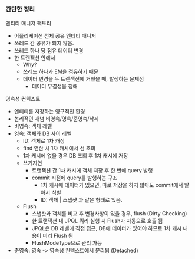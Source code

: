 ### 간단한 정리

엔티티 매니저 팩토리
- 어플리케이션 전체 공유
  엔티티 매니저
- 쓰레드 간 공유가 되지 않음.
- 쓰레드 하나 당 점유
  데이터 변경
- 한 트랜잭션 안에서
    - Why?
    - 쓰레드 하나가 EM을 점유하기 때문
    - 데이터 변경을 두 트랜잭션에 거쳤을 때, 발생하는 문제점
      - 데이터 무결성을 침해 

영속성 컨텍스트
- 엔티티를 저장하는 영구적인 환경
- 논리적인 개념
  비영속/영속/준영속/삭제
- 비영속: 객체 레벨
- 영속: 객체와 DB 사이 레벨
    - ID: 객체로 1차 캐싱
    - find 연산 시 1차 캐시에서 선 조회
    - 1차 캐시에 없을 경우 DB 조회 후 1차 캐시에 저장
    - 쓰기지연
        - 트랜잭션 간 1차 캐시에 객체 저장 후 한 번에 query 발행
        - commit 시점에 query를 발행하는 구조
            - 1차 캐시에 데이터가 있으면, 따로 저장을 하지 않아도 commit에서 알아서 식별
            - ID: 객체 | 스냅샷 과 같은 형태로 있음.
    - Flush
      - 스냅샷과 객체를 비교 후 변경사항이 있을 경우, flush (Dirty Checking)
      - 한 트랜잭션 내 JPQL 쿼리 실행 시 Flush가 자동으로 호출 됨
      - JPQL은 DB 레벨에 직접 접근, DB에 데이터가 있어야 하므로 1차 캐시 내용이 미리 Flush 됨
      - FlushModeType으로 관리 가능
- 준영속: 영속 -> 영속성 컨텍스트에서 분리됨 (Detached)
